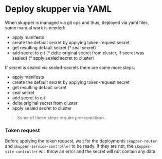 # Deploy skupper via YAML

When skupper is managed via git ops and thus, deployed via yaml files, some manual work is needed:

* apply manifests
* create the default secret by applying token-request secret
* get resulting default secret
(* seal secret)
* add secret to git
(* delte original secret from cluster, if secret was sealed)
(* apply sealed secret to cluster)

If secret is sealed via sealed-secrets there are some more steps:

* apply manifests
* create the default secret by applying token-request secret
* get resulting default secret
* seal secret
* add secret to git
* delte original secret from cluster
* apply sealed secret to cluster

> Some of these steps require pre-conditions.

### Token request

Before applying the token request, wait for the deployments `skupper-router` and 
`skupper-service-controller` to be ready. If they are not, the `skupper-site-controller` 
will throw an error and the secret will not contain any data.
